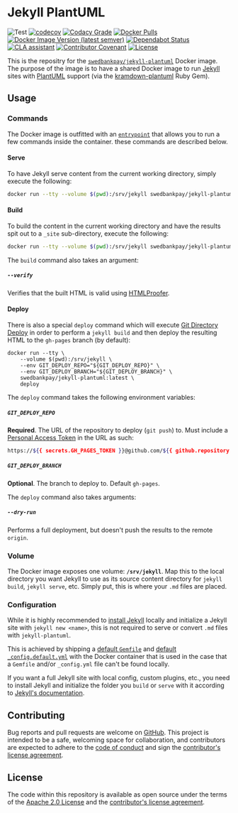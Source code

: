 # Jekyll PlantUML

![Test][test-badge]
[![codecov][codecov-badge]][codecov]
[![Codacy Grade][codacy-badge]][codacy]
[![Docker Pulls][docker-pull-badge]][docker]
[![Docker Image Version (latest semver)][docker-version-badge]][docker]
[![Dependabot Status][dependabot-badge]][dependabot]
[![CLA assistant][cla-badge]][cla]
[![Contributor Covenant][coc-badge]][coc]
[![License][license-badge]][license]

This is the repositry for the [`swedbankpay/jekyll-plantuml`][docker] Docker
image. The purpose of the image is to have a shared Docker image to run
[Jekyll][jekyll] sites with [PlantUML][plantuml] support (via the
[kramdown-plantuml][kramdown-plantuml] Ruby Gem).

## Usage

### Commands

The Docker image is outfitted with an [`entrypoint`][entrypoint] that allows you
to run a few commands inside the container. these commands are described below.

#### Serve

To have Jekyll serve content from the current working directory, simply execute
the following:

```bash
docker run --tty --volume $(pwd):/srv/jekyll swedbankpay/jekyll-plantuml:latest serve
```

#### Build

To build the content in the current working directory and have the results spit
out to a `_site` sub-directory, execute the following:

```bash
docker run --tty --volume $(pwd):/srv/jekyll swedbankpay/jekyll-plantuml:latest build
```

The `build` command also takes an argument:

##### `--verify`

Verifies that the built HTML is valid using [HTMLProofer][html-proofer].

#### Deploy

There is also a special `deploy` command which will execute [Git Directory
Deploy][gdd] in order to perform a `jekyll build` and then deploy the resulting
HTML to the `gh-pages` branch (by default):

```shell
docker run --tty \
    --volume $(pwd):/srv/jekyll \
    --env GIT_DEPLOY_REPO="${GIT_DEPLOY_REPO}" \
    --env GIT_DEPLOY_BRANCH="${GIT_DEPLOY_BRANCH}" \
    swedbankpay/jekyll-plantuml:latest \
    deploy
```

The `deploy` command takes the following environment variables:

##### `GIT_DEPLOY_REPO`

**Required**. The URL of the repository to deploy (`git push`) to. Must include
a [Personal Access Token][pat] in the URL as such:

```bash
https://${{ secrets.GH_PAGES_TOKEN }}@github.com/${{ github.repository }}.git
```

##### `GIT_DEPLOY_BRANCH`

**Optional**. The branch to deploy to. Default `gh-pages`.

The `deploy` command also takes arguments:

##### `--dry-run`

Performs a full deployment, but doesn't push the results to the remote `origin`.

### Volume

The Docker image exposes one volume: **`/srv/jekyll`**. Map this to the local
directory you want Jekyll to use as its source content directory for `jekyll
build`, `jekyll serve`, etc. Simply put, this is where your `.md` files are
placed.

### Configuration

While it is highly recommended to [install Jekyll][jekyll-docs] locally and
initialize a Jekyll site with `jekyll new <name>`, this is not required to
serve or convert `.md` files with `jekyll-plantuml`.

This is achieved by shipping a [default `Gemfile`][gemfile] and [default
`_config.default.yml`][config] with the Docker container that is used in the
case that a `Gemfile` and/or `_config.yml` file can't be found locally.

If you want a full Jekyll site with local config, custom plugins, etc., you need
to install Jekyll and initialize the folder you `build` or `serve` with it
according to [Jekyll's documentation][jekyll-docs].

## Contributing

Bug reports and pull requests are welcome on [GitHub][github]. This project is
intended to be a safe, welcoming space for collaboration, and contributors are
expected to adhere to the [code of conduct][coc] and sign the
[contributor's license agreement][cla].

## License

The code within this repository is available as open source under the terms of
the [Apache 2.0 License][license] and the [contributor's license
agreement][cla].

[cla-badge]:            https://cla-assistant.io/readme/badge/SwedbankPay/jekyll-plantuml-docker
[cla]:                  https://cla-assistant.io/SwedbankPay/jekyll-plantuml-docker
[coc-badge]:            https://img.shields.io/badge/Contributor%20Covenant-v2.0%20adopted-ff69b4.svg
[coc]:                  ./CODE_OF_CONDUCT.md
[codacy-badge]:         https://app.codacy.com/project/badge/Grade/05ad4e8db4fc47d09e24c3a01b2f1b53
[codacy]:               https://www.codacy.com/gh/SwedbankPay/jekyll-plantuml-docker?utm_source=github.com&amp;utm_medium=referral&amp;utm_content=SwedbankPay/jekyll-plantuml-docker&amp;utm_campaign=Badge_Grade
[codecov-badge]:        https://codecov.io/gh/SwedbankPay/jekyll-plantuml-docker/branch/master/graph/badge.svg
[codecov]:              https://codecov.io/gh/SwedbankPay/jekyll-plantuml-docker
[config]:               ./.docker/entrypoint/_config.default.yml
[dependabot-badge]:     https://api.dependabot.com/badges/status?host=github&repo=SwedbankPay/jekyll-plantuml-docker
[dependabot]:           https://dependabot.com
[docker-pull-badge]:    https://img.shields.io/docker/pulls/swedbankpay/jekyll-plantuml
[docker-version-badge]: https://img.shields.io/docker/v/swedbankpay/jekyll-plantuml
[docker]:               https://hub.docker.com/r/swedbankpay/jekyll-plantuml
[entrypoint]:           ./.docker/entrypoint
[gdd]:                  https://github.com/SwedbankPay/git-directory-deploy/
[gemfile]:              ./.docker/entrypoint/Gemfile
[github]:               https://github.com/SwedbankPay/jekyll-plantuml-docker
[html-proofer]:         https://github.com/gjtorikian/html-proofer
[jekyll-docs]:          https://jekyllrb.com/docs/
[jekyll]:               https://jekyllrb.com/
[kramdown-plantuml]:    https://github.com/SwedbankPay/kramdown-plantuml
[license-badge]:        https://img.shields.io/github/license/SwedbankPay/jekyll-plantuml-docker
[license]:              https://opensource.org/licenses/Apache-2.0
[pat]:                  https://help.github.com/en/github/authenticating-to-github/creating-a-personal-access-token-for-the-command-line
[plantuml]:             https://plantuml.com/
[test-badge]:           https://github.com/SwedbankPay/jekyll-plantuml-docker/workflows/Test/badge.svg
